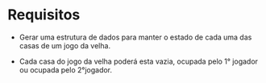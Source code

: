 # Requisitos 

* Gerar uma estrutura de dados para manter o estado de cada uma das casas
de um jogo da velha.

* Cada casa do jogo da velha poderá esta vazia, ocupada pelo 1° jogador 
ou ocupada pelo 2°jogador.